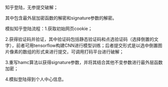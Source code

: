 知乎登陆，无参提交破解；

其中包含最外层加密函数的解密和signature参数的解密。


模拟知乎登陆流程：1.获取初始网页cookie；  

2.获得验证码并验证，其中验证码包括静态验证码和点选验证码（选择倒置的文字），前者可用tensorflow构建CNN进行模型训练；后者提交形式是以选中倒置图片像素的数组的形式来进行提交，可调用打码平台进行破解；  

3.重写hamc算法以获得signature参数，并将其结合其他不变参数进行最外层函数加密；  

4.模拟登陆得到个人中心信息。  
